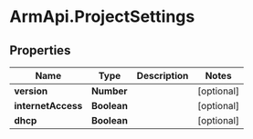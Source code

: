 # ArmApi.ProjectSettings

## Properties

Name | Type | Description | Notes
------------ | ------------- | ------------- | -------------
**version** | **Number** |  | [optional] 
**internetAccess** | **Boolean** |  | [optional] 
**dhcp** | **Boolean** |  | [optional] 


